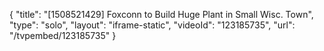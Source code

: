 {
    "title": "[1508521429] Foxconn to Build Huge Plant in Small Wisc. Town",
    "type": "solo",
    "layout": "iframe-static",
    "videoId": "123185735",
    "url": "\/tvpembed\/123185735"
}